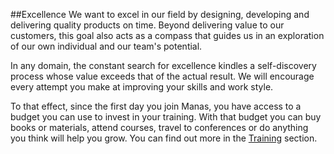 ##Excellence
We want to excel in our field by designing, developing and delivering quality products on time. Beyond delivering value to our customers, this goal also acts as a compass that guides us in an exploration of our own individual and our team's potential.

In any domain, the constant search for excellence kindles a self-discovery process whose value exceeds that of the actual result. We will encourage every attempt you make at improving your skills and work style.

To that effect, since the first day you join Manas, you have access to a budget you can use to invest in your training. With that budget you can buy books or materials, attend courses, travel to conferences or do anything you think will help you grow. You can find out more in the [Training](../10-capacitacion/0-capacitacion.md) section.
